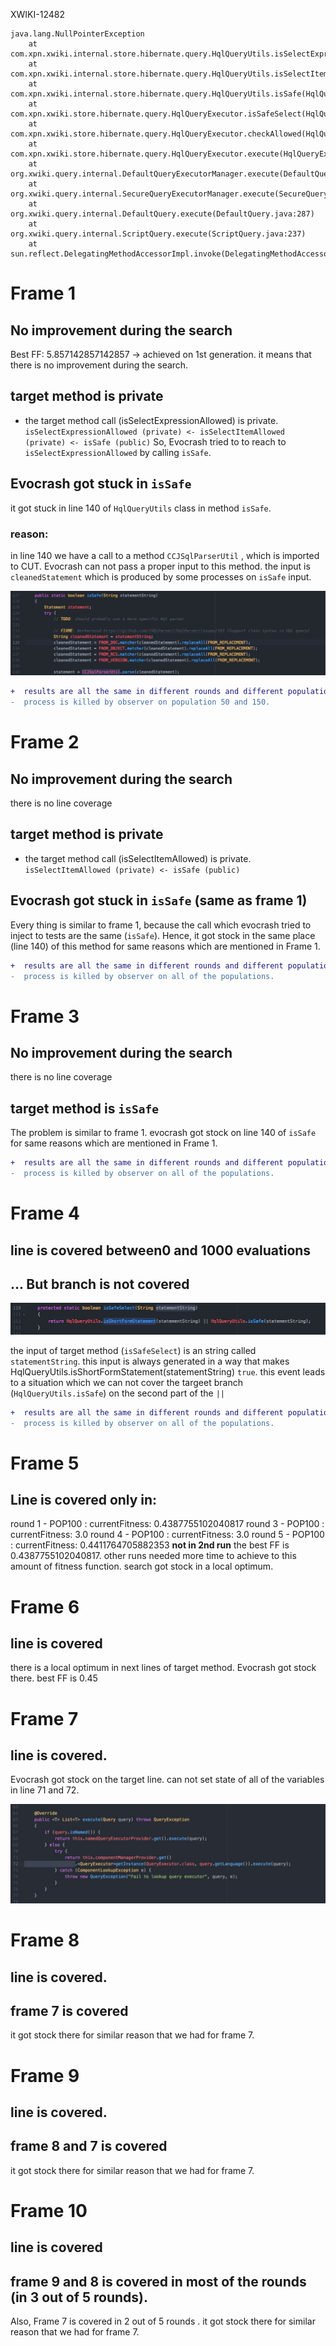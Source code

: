XWIKI-12482
```
java.lang.NullPointerException
	at com.xpn.xwiki.internal.store.hibernate.query.HqlQueryUtils.isSelectExpressionAllowed(HqlQueryUtils.java:223)
	at com.xpn.xwiki.internal.store.hibernate.query.HqlQueryUtils.isSelectItemAllowed(HqlQueryUtils.java:204)
	at com.xpn.xwiki.internal.store.hibernate.query.HqlQueryUtils.isSafe(HqlQueryUtils.java:153)
	at com.xpn.xwiki.store.hibernate.query.HqlQueryExecutor.isSafeSelect(HqlQueryExecutor.java:112)
	at com.xpn.xwiki.store.hibernate.query.HqlQueryExecutor.checkAllowed(HqlQueryExecutor.java:123)
	at com.xpn.xwiki.store.hibernate.query.HqlQueryExecutor.execute(HqlQueryExecutor.java:134)
	at org.xwiki.query.internal.DefaultQueryExecutorManager.execute(DefaultQueryExecutorManager.java:71)
	at org.xwiki.query.internal.SecureQueryExecutorManager.execute(SecureQueryExecutorManager.java:67)
	at org.xwiki.query.internal.DefaultQuery.execute(DefaultQuery.java:287)
	at org.xwiki.query.internal.ScriptQuery.execute(ScriptQuery.java:237)
	at sun.reflect.DelegatingMethodAccessorImpl.invoke(DelegatingMethodAccessorImpl.java:43)
```
# Frame 1

## No improvement during the search
Best FF: 5.857142857142857 -> achieved on 1st generation.
it means that there is no improvement during the search.

## target method is private
- the target method call (isSelectExpressionAllowed) is private.
`isSelectExpressionAllowed (private) <- isSelectItemAllowed (private) <- isSafe (public)`
So, Evocrash tried to to reach to `isSelectExpressionAllowed` by calling `isSafe`.

## Evocrash got stuck in `isSafe`
it got stuck in line 140 of `HqlQueryUtils` class in method `isSafe`.
### reason:
in line 140 we have a call to a method `CCJSqlParserUtil` , which is imported to CUT.
Evocrash can not pass a proper input to this method. the input is `cleanedStatement` which is produced by some processes on `isSafe` input.


![Alt text](screenshots/1.jpg?raw=true "XWIKI-12482")
```diff
+  results are all the same in different rounds and different populations.
-  process is killed by observer on population 50 and 150.
```

# Frame 2

## No improvement during the search
there is no line coverage

## target method is private
- the target method call (isSelectItemAllowed) is private.
`isSelectItemAllowed (private) <- isSafe (public)`

## Evocrash got stuck in `isSafe` (same as frame 1)

Every thing is similar to frame 1, because the call which evocrash tried to inject to tests are the same (`isSafe`). Hence, it got stock in the same place (line 140) of this method for same reasons which are mentioned in Frame 1.

```diff
+  results are all the same in different rounds and different populations.
-  process is killed by observer on all of the populations.
```

# Frame 3

## No improvement during the search
there is no line coverage


## target method is `isSafe`
The problem is similar to frame 1. evocrash got stock on line 140 of `isSafe` for same reasons which are mentioned in Frame 1.

```diff
+  results are all the same in different rounds and different populations.
-  process is killed by observer on all of the populations.
```


# Frame 4
## line is covered between0 and 1000 evaluations
## ... But branch is not covered

![Alt text](screenshots/2.jpg?raw=true "XWIKI-12482")

the input of target method (`isSafeSelect`) is an string called `statementString`. this input is always generated in a way that makes HqlQueryUtils.isShortFormStatement(statementString) `true`. this event leads to a situation which we can not cover the targeet branch (`HqlQueryUtils.isSafe`) on the second part of the `||`

```diff
+  results are all the same in different rounds and different populations.
-  process is killed by observer on all of the populations.
```


# Frame 5

## Line is covered only in:
round 1 - POP100 : currentFitness: 0.4387755102040817
round 3 - POP100 : currentFitness: 3.0
round 4 - POP100 : currentFitness: 3.0
round 5 - POP100 : currentFitness: 0.4411764705882353
 **not in 2nd run**
the best FF is 0.4387755102040817. other runs needed more time to achieve to this amount of fitness function.
search got stock in a local optimum.

# Frame 6

## line is covered

there is a local optimum in next lines of target method. Evocrash got stock there.
best FF is 0.45


# Frame 7

## line is covered.
Evocrash got stock on the target line. can not set state of all of the variables in line 71 and 72.

![Alt text](screenshots/3.jpg?raw=true "XWIKI-12482")


# Frame 8

## line is covered.
## frame 7 is covered
it got stock there for similar reason that we had for frame 7.

# Frame 9

## line is covered.
## frame 8 and 7 is covered
it got stock there for similar reason that we had for frame 7.

# Frame 10

## line is covered
## frame 9 and 8  is covered in most of the rounds (in 3 out of 5 rounds).
Also, Frame 7 is covered in 2 out of 5 rounds .
it got stock there for similar reason that we had for frame 7.
